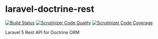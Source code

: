 # laravel-doctrine-rest

[![Build Status](https://travis-ci.org/R3VoLuT1OneR/laravel-doctrine-rest.svg?branch=master)](https://travis-ci.org/R3VoLuT1OneR/laravel-doctrine-rest)
[![Scrutinizer Code Quality](https://scrutinizer-ci.com/g/R3VoLuT1OneR/laravel-doctrine-rest/badges/quality-score.png?b=master)](https://scrutinizer-ci.com/g/R3VoLuT1OneR/laravel-doctrine-rest?branch=master)
[![Scrutinizer Code Coverage](https://scrutinizer-ci.com/g/R3VoLuT1OneR/laravel-doctrine-rest/badges/coverage.png?b=master)](https://scrutinizer-ci.com/g/R3VoLuT1OneR/laravel-doctrine-rest?branch=master)

Laravel 5 Rest API for Doctrine ORM
